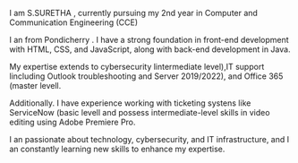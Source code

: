 I am S.SURETHA , currently pursuing my 2nd year in Computer and Communication Engineering (CCE)

I an from Pondicherry . I have a strong foundation in front-end development with HTML, CSS, and JavaScript, along with back-end development in Java.

My expertise extends to cybersecurity lintermediate level),IT support lincluding Outlook troubleshooting and Server 2019/2022), and Office 365 (master levell.

Additionally. I have experience working with ticketing systens like ServiceNow (basic levell and possess intermediate-level skills in video editing using Adobe Premiere Pro.

I an passionate about technology, cybersecurity, and IT infrastructure, and I an constantly learning new skills to enhance my expertise.
